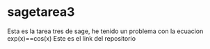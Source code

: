 # sagetarea3
Esta es la tarea tres de sage, he tenido un problema con la ecuacion exp(x)==cos(x)
Este es el link del repositorio

